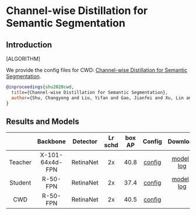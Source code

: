 # Channel-wise Distillation for Semantic Segmentation

## Introduction

[ALGORITHM]

We provide the config files for CWD: [Channel-wise Distillation for Semantic Segmentation](https://arxiv.org/abs/2011.13256).

```BibTeX
@inproceedings{shu2020cwd,
  title={Channel-wise Distillation for Semantic Segmentation},
  author={Shu, Changyong and Liu, Yifan and Gao, Jianfei and Xu, Lin and Shen, Chunhua},
}
```

## Results and Models

| | Backbone | Detector | Lr schd | box AP | Config | Download |
|:------:|:------:|:--------:|:-------:|:------:|:------:|:------:| 
| Teacher | X-101-64x4d-FPN | RetinaNet  |2x | 40.8 | [config](https://github.com/open-mmlab/mmdetection/tree/master/configs/retinanet/retinanet_x101_64x4d_fpn_2x_coco.py) |[model](http://download.openmmlab.com/mmdetection/v2.0/retinanet/retinanet_x101_64x4d_fpn_2x_coco/retinanet_x101_64x4d_fpn_2x_coco_20200131-bca068ab.pth) &#124; [log](http://download.openmmlab.com/mmdetection/v2.0/retinanet/retinanet_x101_64x4d_fpn_2x_coco/retinanet_x101_64x4d_fpn_2x_coco_20200131_114833.log.json) | 
| Student | R-50-FPN | RetinaNet  |2x | 37.4 | [config](https://github.com/open-mmlab/mmdetection/tree/master/configs/retinanet/retinanet_r50_fpn_2x_coco.py) |  [model](http://download.openmmlab.com/mmdetection/v2.0/retinanet/retinanet_r50_fpn_2x_coco/retinanet_r50_fpn_2x_coco_20200131-fdb43119.pth) &#124; [log](http://download.openmmlab.com/mmdetection/v2.0/retinanet/retinanet_r50_fpn_2x_coco/retinanet_r50_fpn_2x_coco_20200131_114738.log.json) |
| CWD | R-50-FPN | RetinaNet  |2x | 40.5 | [config](https://github.com/pppppM/mmdetection/blob/master/configs/distillers/cwd/cwd_retina_rx101_64x4d_distill_retina_r50_fpn_2x_coco.py) 